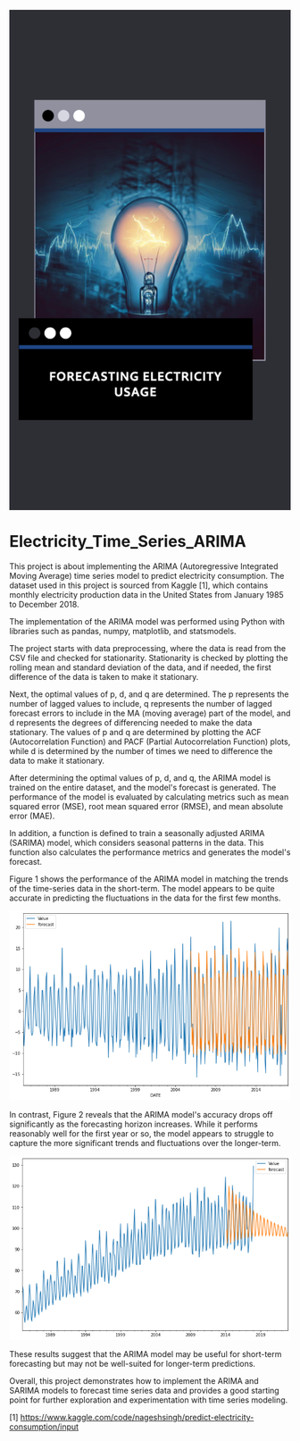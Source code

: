 <p align=center>
<img src="img/electricity_usage.png" style="display: block; margin: 0 auto;" />
</p>

# Electricity_Time_Series_ARIMA
This project is about implementing the ARIMA (Autoregressive Integrated Moving Average) time series model to predict electricity consumption. The dataset used in this project is sourced from Kaggle [1], which contains monthly electricity production data in the United States from January 1985 to December 2018.

The implementation of the ARIMA model was performed using Python with libraries such as pandas, numpy, matplotlib, and statsmodels.

The project starts with data preprocessing, where the data is read from the CSV file and checked for stationarity. Stationarity is checked by plotting the rolling mean and standard deviation of the data, and if needed, the first difference of the data is taken to make it stationary.

Next, the optimal values of p, d, and q are determined. The p represents the number of lagged values to include, q represents the number of lagged forecast errors to include in the MA (moving average) part of the model, and d represents the degrees of differencing needed to make the data stationary. The values of p and q are determined by plotting the ACF (Autocorrelation Function) and PACF (Partial Autocorrelation Function) plots, while d is determined by the number of times we need to difference the data to make it stationary.

After determining the optimal values of p, d, and q, the ARIMA model is trained on the entire dataset, and the model's forecast is generated. The performance of the model is evaluated by calculating metrics such as mean squared error (MSE), root mean squared error (RMSE), and mean absolute error (MAE).

In addition, a function is defined to train a seasonally adjusted ARIMA (SARIMA) model, which considers seasonal patterns in the data. This function also calculates the performance metrics and generates the model's forecast.

Figure 1 shows the performance of the ARIMA model in matching the trends of the time-series data in the short-term. The model appears to be quite accurate in predicting the fluctuations in the data for the first few months. 

![Alt text](./img/Figure1.png)

In contrast, Figure 2 reveals that the ARIMA model's accuracy drops off significantly as the forecasting horizon increases. While it performs reasonably well for the first year or so, the model appears to struggle to capture the more significant trends and fluctuations over the longer-term. 

![Alt text](./img/Figure2.png)

These results suggest that the ARIMA model may be useful for short-term forecasting but may not be well-suited for longer-term predictions.

Overall, this project demonstrates how to implement the ARIMA and SARIMA models to forecast time series data and provides a good starting point for further exploration and experimentation with time series modeling.

[1] https://www.kaggle.com/code/nageshsingh/predict-electricity-consumption/input
